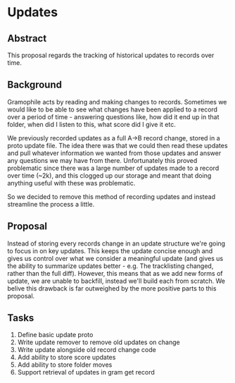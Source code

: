 # Updates

## Abstract

This proposal regards the tracking of historical updates to records over time.

## Background

Gramophile acts by reading and making changes to records. Sometimes we would
like to be able to see what changes have been applied to a record over a period
of time - answering questions like, how did it end up in that folder, when did
I listen to this, what score did I give it etc.

We previously recorded updates as a full A->B record change, stored in a proto
update file. The idea there was that we could then read these updates and pull
whatever information we wanted from those updates and answer any questions we
may have from there. Unfortunately this proved problematic since there was
a large number of updates made to a record over time (~2k), and this clogged up
our storage and meant that doing anything useful with these was problematic.

So we decided to remove this method of recording updates and instead streamline the
process a little.

## Proposal

Instead of storing every records change in an update structure we're going to
focus in on key updates. This keeps the update concise enough and gives us control
over what we consider a meaningful update (and gives us the ability to summarize
updates better - e.g. The tracklisting changed, rather than the full diff). However,
this means that as we add new forms of update, we are unable to backfill, instead
we'll build each from scratch. We belive this drawback is far outweighed by the more
positive parts to this proposal.

## Tasks

1. Define basic update proto
1. Write update remover to remove old updates on change
1. Write update alongside old record change code
1. Add ability to store score updates
1. Add ability to store folder moves
1. Support retrieval of updates in gram get record
